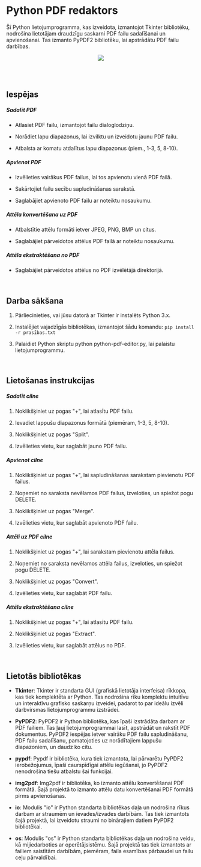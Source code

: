 # Python PDF redaktors

Šī Python lietojumprogramma, kas izveidota, izmantojot Tkinter bibliotēku, nodrošina lietotājam draudzīgu saskarni PDF failu sadalīšanai un apvienošanai. Tas izmanto PyPDF2 bibliotēku, lai apstrādātu PDF failu darbības.

<p align="center"><img src="https://i.imgur.com/bTDXBEH.png"/></p>

<br/><br/>

## Iespējas

##### Sadalīt PDF

- Atlasiet PDF failu, izmantojot failu dialoglodziņu.

- Norādiet lapu diapazonus, lai izvilktu un izveidotu jaunu PDF failu.

- Atbalsta ar komatu atdalītus lapu diapazonus (piem., 1-3, 5, 8-10).

##### Apvienot PDF

- Izvēlieties vairākus PDF failus, lai tos apvienotu vienā PDF failā.

- Sakārtojiet failu secību sapludināšanas sarakstā.

- Saglabājiet apvienoto PDF failu ar noteiktu nosaukumu.

##### Attēla konvertēšana uz PDF

- Atbalstītie attēlu formāti ietver JPEG, PNG, BMP un citus.

- Saglabājiet pārveidotos attēlus PDF failā ar noteiktu nosaukumu.

##### Attēla ekstraktēšana no PDF

- Saglabājiet pārveidotos attēlus no PDF izvēlētājā direktorijā.

<br/>

## Darba sākšana

1. Pārliecinieties, vai jūsu datorā ar Tkinter ir instalēts Python 3.x.

2. Instalējiet vajadzīgās bibliotēkas, izmantojot šādu komandu: `pip install -r prasības.txt`

3. Palaidiet Python skriptu python python-pdf-editor.py, lai palaistu lietojumprogrammu.
<br/>

## Lietošanas instrukcijas

##### Sadalīt cilne

1. Noklikšķiniet uz pogas "+", lai atlasītu PDF failu.

2. Ievadiet lappušu diapazonus formātā (piemēram, 1-3, 5, 8-10).

3. Noklikšķiniet uz pogas "Split".

4. Izvēlieties vietu, kur saglabāt jauno PDF failu.

##### Apvienot cilne

1. Noklikšķiniet uz pogas "+", lai sapludināšanas sarakstam pievienotu PDF failus.

2. Noņemiet no saraksta nevēlamos PDF failus, izveloties, un spiežot pogu DELETE.

3. Noklikšķiniet uz pogas "Merge".

4. Izvēlieties vietu, kur saglabāt apvienoto PDF failu.

##### Attēli uz PDF cilne

1. Noklikšķiniet uz pogas "+", lai sarakstam pievienotu attēla failus.

2. Noņemiet no saraksta nevēlamos attēla failus, izveloties, un spiežot pogu DELETE.

3. Noklikšķiniet uz pogas "Convert".

4. Izvēlieties vietu, kur saglabāt PDF failu.

##### Attēlu ekstraktēšana cilne

1. Noklikšķiniet uz pogas "+", lai atlasītu PDF failu.

2. Noklikšķiniet uz pogas "Extract".

3. Izvēlieties vietu, kur saglabāt attēlus no PDF.
<br/>

## Lietotās bibliotēkas

- **Tkinter**: Tkinter ir standarta GUI (grafiskā lietotāja interfeisa) rīkkopa, kas tiek komplektēta ar Python. Tas nodrošina rīku komplektu intuitīvu un interaktīvu grafisko saskarņu izveidei, padarot to par ideālu izvēli darbvirsmas lietojumprogrammu izstrādei.

- **PyPDF2**: PyPDF2 ir Python bibliotēka, kas īpaši izstrādāta darbam ar PDF failiem. Tas ļauj lietojumprogrammai lasīt, apstrādāt un rakstīt PDF dokumentus. PyPDF2 iespējas ietver vairāku PDF failu sapludināšanu, PDF failu sadalīšanu, pamatojoties uz norādītajiem lappušu diapazoniem, un daudz ko citu.

- **pypdf**: Pypdf ir bibliotēka, kura tiek izmantota, lai pārvarētu PyPDF2 ierobežojumus, īpaši caurspīdīgai attēlu iegūšanai, jo PyPDF2 nenodrošina tiešu atbalstu šai funkcijai.

- **img2pdf**: Img2pdf ir bibliotēka, ko izmanto attēlu konvertēšanai PDF formātā. Šajā projektā to izmanto attēlu datu konvertēšanai PDF formātā pirms apvienošanas.

- **io**: Modulis "io" ir Python standarta bibliotēkas daļa un nodrošina rīkus darbam ar straumēm un ievades/izvades darbībām. Tas tiek izmantots šajā projektā, lai izveidotu straumi no binārajiem datiem PyPDF2 bibliotēkai.

- **os**: Modulis "os" ir Python standarta bibliotēkas daļa un nodrošina veidu, kā mijiedarboties ar operētājsistēmu. Šajā projektā tas tiek izmantots ar failiem saistītām darbībām, piemēram, faila esamības pārbaudei un failu ceļu pārvaldībai.